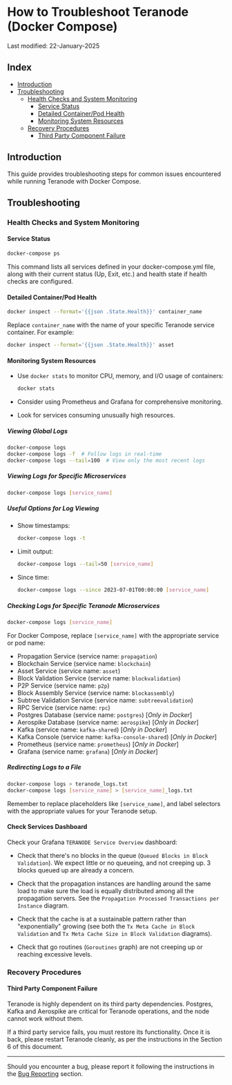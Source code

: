 # How to Troubleshoot Teranode (Docker Compose)

Last modified: 22-January-2025

## Index

- [Introduction](#introduction)
- [Troubleshooting](#troubleshooting)
    - [Health Checks and System Monitoring](#health-checks-and-system-monitoring)
        - [Service Status](#service-status)
        - [Detailed Container/Pod Health](#detailed-containerpod-health)
        - [Monitoring System Resources](#monitoring-system-resources)
    - [Recovery Procedures](#recovery-procedures)
        - [Third Party Component Failure](#third-party-component-failure)

## Introduction

This guide provides troubleshooting steps for common issues encountered while running Teranode with Docker Compose.



## Troubleshooting



### Health Checks and System Monitoring



#### Service Status


```bash
docker-compose ps
```
This command lists all services defined in your docker-compose.yml file, along with their current status (Up, Exit, etc.) and health state if health checks are configured.



#### Detailed Container/Pod Health



```bash
docker inspect --format='{{json .State.Health}}' container_name
```

Replace `container_name` with the name of your specific Teranode service container. For example:


```bash
docker inspect --format='{{json .State.Health}}' asset
```



#### Monitoring System Resources


* Use `docker stats` to monitor CPU, memory, and I/O usage of containers:
  ```bash
  docker stats
  ```


* Consider using Prometheus and Grafana for comprehensive monitoring.
* Look for services consuming unusually high resources.



##### Viewing Global Logs





```bash
docker-compose logs
docker-compose logs -f  # Follow logs in real-time
docker-compose logs --tail=100  # View only the most recent logs
```




##### Viewing Logs for Specific Microservices





```bash
docker-compose logs [service_name]
```



##### Useful Options for Log Viewing





* Show timestamps:
  ```bash
  docker-compose logs -t
  ```
* Limit output:
  ```bash
  docker-compose logs --tail=50 [service_name]
  ```
* Since time:
  ```bash
  docker-compose logs --since 2023-07-01T00:00:00 [service_name]
  ```




##### Checking Logs for Specific Teranode Microservices

```bash
docker-compose logs [service_name]
```

For Docker Compose, replace `[service_name]` with the appropriate service or pod name:

* Propagation Service (service name: `propagation`)
* Blockchain Service (service name: `blockchain`)
* Asset Service (service name: `asset`)
* Block Validation Service (service name: `blockvalidation`)
* P2P Service (service name: `p2p`)
* Block Assembly Service (service name: `blockassembly`)
* Subtree Validation Service (service name: `subtreevalidation`)
* RPC Service (service name: `rpc`)
* Postgres Database (service name: `postgres`)          [*Only in Docker*]
* Aerospike Database (service name: `aerospike`)        [*Only in Docker*]
* Kafka   (service name: `kafka-shared`)                [*Only in Docker*]
* Kafka Console (service name: `kafka-console-shared`)  [*Only in Docker*]
* Prometheus (service name: `prometheus`)               [*Only in Docker*]
* Grafana  (service name: `grafana`)                    [*Only in Docker*]


##### Redirecting Logs to a File


```bash
docker-compose logs > teranode_logs.txt
docker-compose logs [service_name] > [service_name]_logs.txt
```



Remember to replace placeholders like `[service_name]`, and label selectors with the appropriate values for your Teranode setup.



#### **Check Services Dashboard**



Check your Grafana `TERANODE Service Overview` dashboard:



- Check that there's no blocks in the queue (`Queued Blocks in Block Validation`). We expect little or no queueing, and not creeping up. 3 blocks queued up are already a concern.



- Check that the propagation instances are handling around the same load to make sure the load is equally distributed among all the propagation servers. See the `Propagation Processed Transactions per Instance` diagram.



- Check that the cache is at a sustainable pattern rather than "exponentially" growing (see both the `Tx Meta Cache in Block Validation` and `Tx Meta Cache Size in Block Validation` diagrams).



- Check that go routines (`Goroutines` graph) are not creeping up or reaching excessive levels.



### Recovery Procedures



#### Third Party Component Failure



Teranode is highly dependent on its third party dependencies. Postgres, Kafka and Aerospike are critical for Teranode operations, and the node cannot work without them.



If a third party service fails, you must restore its functionality. Once it is back, please restart Teranode cleanly, as per the instructions in the Section 6 of this document.



------



Should you encounter a bug, please report it following the instructions in the [Bug Reporting](../../bugReporting.md) section.
